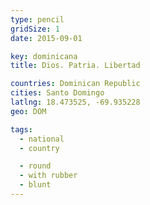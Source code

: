 ```yaml
---
type: pencil
gridSize: 1
date: 2015-09-01

key: dominicana
title: Dios. Patria. Libertad

countries: Dominican Republic
cities: Santo Domingo
latlng: 18.473525, -69.935228
geo: DOM

tags:
  - national
  - country

  - round
  - with rubber
  - blunt
---
```

